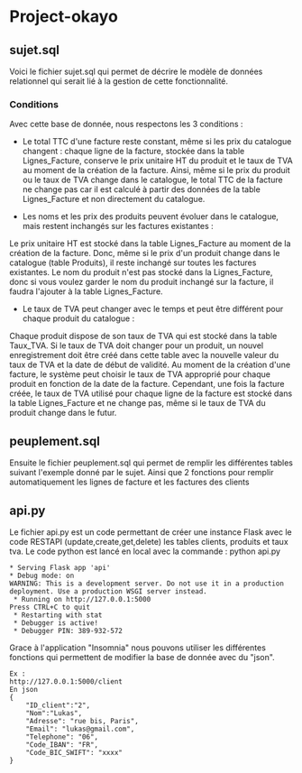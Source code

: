 # Project-okayo

## sujet.sql
Voici le fichier sujet.sql qui permet de décrire le modèle de données relationnel qui serait lié à la gestion
de cette fonctionnalité.

### Conditions
Avec cette base de donnée, nous respectons les 3 conditions :

- Le total TTC d'une facture reste constant, même si les prix du catalogue changent :
chaque ligne de la facture, stockée dans la table Lignes_Facture, conserve le prix unitaire HT du produit et le taux de TVA au moment de la création de la facture. 
Ainsi, même si le prix du produit ou le taux de TVA change dans le catalogue, le total TTC de la facture ne change pas car il est calculé à partir des données de la table Lignes_Facture et non directement du catalogue.

- Les noms et les prix des produits peuvent évoluer dans le catalogue, mais restent inchangés sur les factures existantes :

Le prix unitaire HT est stocké dans la table Lignes_Facture au moment de la création de la facture. 
Donc, même si le prix d'un produit change dans le catalogue (table Produits), il reste inchangé sur toutes les factures existantes. 
Le nom du produit n'est pas stocké dans la Lignes_Facture, donc si vous voulez garder le nom du produit inchangé sur la facture, il faudra l'ajouter à la table Lignes_Facture.

- Le taux de TVA peut changer avec le temps et peut être différent pour chaque produit du catalogue :

Chaque produit dispose de son taux de TVA qui est stocké dans la table Taux_TVA. 
Si le taux de TVA doit changer pour un produit, un nouvel enregistrement doit être créé dans cette table avec la nouvelle valeur du taux de TVA et la date de début de validité. 
Au moment de la création d'une facture, le système peut choisir le taux de TVA approprié pour chaque produit en fonction de la date de la facture. 
Cependant, une fois la facture créée, le taux de TVA utilisé pour chaque ligne de la facture est stocké dans la table Lignes_Facture et ne change pas, même si le taux de TVA du produit change dans le futur.

## peuplement.sql
Ensuite le fichier peuplement.sql qui permet de remplir les différentes tables suivant l'exemple donné par le sujet.
Ainsi que 2 fonctions pour remplir automatiquement les lignes de facture et les factures des clients

## api.py

Le fichier api.py est un code permettant de créer une instance Flask avec le code RESTAPI (update,create,get,delete) les tables clients, produits et taux tva.
Le code python est lancé en local avec la commande : python api.py

```
* Serving Flask app 'api'
* Debug mode: on
WARNING: This is a development server. Do not use it in a production deployment. Use a production WSGI server instead.
 * Running on http://127.0.0.1:5000
Press CTRL+C to quit
 * Restarting with stat
 * Debugger is active!
 * Debugger PIN: 389-932-572
```

Grace à l'application "Insomnia" nous pouvons utiliser les différentes fonctions qui permettent de modifier la base de donnée avec du "json".

```
Ex :
http://127.0.0.1:5000/client
En json 
{
	"ID_client":"2",
	"Nom":"Lukas",
	"Adresse": "rue bis, Paris",
	"Email": "lukas@gmail.com",
	"Telephone": "06",
	"Code_IBAN": "FR",
	"Code_BIC_SWIFT": "xxxx"
}
```
